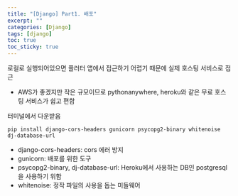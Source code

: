 ```yaml
---
title: "[Django] Part1. 배포"
excerpt: ""
categories: [Django]
tags: [django]
toc: true
toc_sticky: true
---
```


로컬로 실행되어있으면 플러터 앱에서 접근하기 어렵기 때문에 실제 호스팅 서비스로 접근
* AWS가 좋겠지만 작은 규모이므로 pythonanywhere, heroku와 같은 무료 호스팅 서비스가 쉽고 편함

터미널에서 다운받음
~~~text
pip install django-cors-headers gunicorn psycopg2-binary whitenoise dj-database-url
~~~
* django-cors-headers: cors 에러 방지
* gunicorn: 배포를 위한 도구
* psycopg2-binary, dj-database-url: Heroku에서 사용하는 DB인 postgresql을 사용하기 위함
* whitenoise: 정작 파일의 사용을 돕는 미들웨어